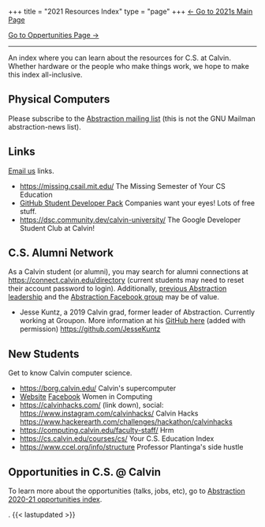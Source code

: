 +++
title = "2021 Resources Index"
type = "page"
+++
[<- Go to 2021s Main Page](../)

[Go to Oppertunities Page ->](../opportunities/)

---

An index where you can learn about the resources for C.S. at Calvin. Whether hardware or the people who make things work, we hope to make this index all-inclusive.
## Physical Computers
Please subscribe to the [Abstraction mailing list](http://eepurl.com/hpV8xz) (this is not the GNU Mailman abstraction-news list).

## Links
[Email us](/contact) links.
* https://missing.csail.mit.edu/ The Missing Semester of Your CS Education
* [GitHub Student Developer Pack](https://education.github.com/pack) Companies want your eyes! Lots of free stuff.
* https://dsc.community.dev/calvin-university/ The Google Developer Student Club at Calvin!

## C.S. Alumni Network
As a Calvin student (or alumni), you may search for alumni connections at https://connect.calvin.edu/directory (current students may need to reset their account password to login). Additionally, [previous Abstraction leadership](/leadership#legacy-leadership) and the [Abstraction Facebook group](https://www.facebook.com/AbstractionClub/) may be of value.
* Jesse Kuntz, a 2019 Calvin grad, former leader of Abstraction. Currently working at Groupon. More information at his [GitHub here](https://github.com/JesseKuntz) (added with permission)
 https://github.com/JesseKuntz
 

## New Students
Get to know Calvin computer science.
* https://borg.calvin.edu/ Calvin's supercomputer
* [Website](https://wic.calvin.edu/) [Facebook](https://www.facebook.com/wiccalvinuniveristy/) Women in Computing
* https://calvinhacks.com/ (link down), social: https://www.instagram.com/calvinhacks/ Calvin Hacks
  https://www.hackerearth.com/challenges/hackathon/calvinhacks
* https://computing.calvin.edu/faculty-staff/ Hrm
* https://cs.calvin.edu/courses/cs/ Your C.S. Education Index
* https://www.ccel.org/info/structure Professor Plantinga's side hustle

## Opportunities in C.S. @ Calvin
To learn more about the opportunities (talks, jobs, etc), go to [Abstraction 2020-21 opportunities index](../opportunities/).

.
{{< lastupdated >}}
